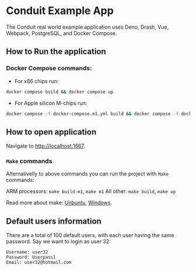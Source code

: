 # Conduit Example App

The Conduit real world example application uses Deno, Drash, Vue, Webpack, PostgreSQL, and Docker Compose.

## How to Run the application

### Docker Compose commands:

- For x86 chips run:

```bash
docker compose build && docker compose up
```

- For Apple silicon M-chips run:

```bash
docker compose -f docker-compose.m1.yml build && docker compose -f docker-compose.m1.yml up
```

## How to open application

Navigate to [http://localhost:1667](http://localhost:1667).

### `Make` commands

Alternativelly to above commands you can run the project with `Make` commands:

ARM processors: `make build-m1`, `make m1`
All other: `make build`, `make up`

Read more about make: [Unbuntu](https://www.unixmen.com/install-ubuntu-make-on-ubuntu-15-04/), [Windows](https://stackoverflow.com/questions/32127524/how-to-install-and-use-make-in-windows).

## Default users information

There are a total of 100 default users, with each user having the same password. Say we
want to login as user 32:

```text
Username: user32
Password: Userpass1
Email: user32@hotmail.com
```
